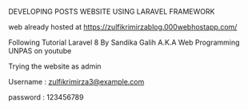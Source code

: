 DEVELOPING POSTS WEBSITE USING LARAVEL FRAMEWORK


web already hosted at https://zulfikrimirzablog.000webhostapp.com/


Following Tutorial Laravel 8 By Sandika Galih A.K.A Web Programming UNPAS on youtube


Trying the website as admin


Username : zulfikrimirza3@example.com


password : 123456789
